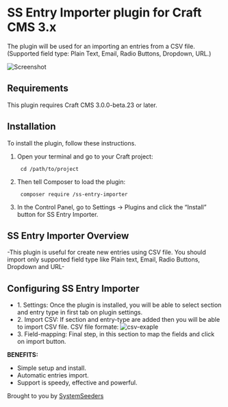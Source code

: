# SS Entry Importer plugin for Craft CMS 3.x

The plugin will be used for an importing an entries from a CSV file.(Supported field type: Plain Text, Email, Radio Buttons, Dropdown, URL.)

![Screenshot](resources/img/plugin-logo.png)

## Requirements

This plugin requires Craft CMS 3.0.0-beta.23 or later.

## Installation

To install the plugin, follow these instructions.

1. Open your terminal and go to your Craft project:

        cd /path/to/project

2. Then tell Composer to load the plugin:

        composer require /ss-entry-importer

3. In the Control Panel, go to Settings → Plugins and click the “Install” button for SS Entry Importer.

## SS Entry Importer Overview

-This plugin is useful for create new entries using CSV file. You should import only supported field type like Plain text, Email, Radio Buttons, Dropdown and URL-

## Configuring SS Entry Importer
<ul>
<li>1. Settings: Once the plugin is installed, you will be able to select section and entry type in first tab on plugin settings.</li>
<li>2. Import CSV: If section and entry-type are added then you will be able to import CSV file. CSV file formate:
	<img src="http://datadazzle.com/ssplugin/exa-csv.png" alt="csv-exaple">
</li>
<li>3. Field-mapping: Final step, in this section to map the fields and click on import button.</li>
</ul>

**BENEFITS:**
<ul>
    <li> Simple setup and install.</li>
    <li> Automatic entries import.</li>    
    <li> Support is speedy, effective and powerful.</li>
</ul>


Brought to you by [SystemSeeders](http://www.systemseeders.com/)
